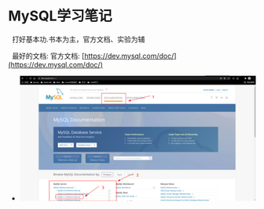 # MySQL学习笔记
&nbsp;&nbsp;打好基本功.书本为主，官方文档、实验为辅

&nbsp;&nbsp;最好的文档: 官方文档: [https://dev.mysql.com/doc/](https://dev.mysql.com/doc/)
- <img src="./pics/mysql-doc.jpg"/>